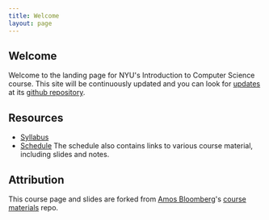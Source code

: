 ```yaml
---
title: Welcome
layout: page
---
```



## Welcome

Welcome to the landing page for NYU's Introduction to Computer Science course.
This site will be continuously updated and you can look for
[updates](https://github.com/mtao/nyu-intro-to-computer-science/commits/main)
at its
[github repository](https://github.com/mtao/nyu-intro-to-computer-science).

## Resources

* [Syllabus](/syllabus)
* [Schedule](/schedule)
The schedule also contains links to various course material, including slides
and notes.

## Attribution

This course page and slides are forked from
[Amos Bloomberg](https://knowledge.kitchen)'s
[course materials](https://github.com/nyu-java-programming/course-materials)
repo.
